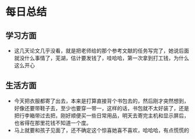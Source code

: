 # 每日总结
## 学习方面
* 这几天论文几乎没看，就是把老师给的那个参考文献的任务写完了，她说后面就没什么事情了，芜湖，估计要发钱了，哇哈哈，第一次拿到打工钱，为什么这么开心
## 生活方面
* 今天把衣服都寄了出去，本来是打算直接背个书包去的，然后刚才突然想到，好像还要带鞋子去，至少也要穿一带一，这样的话，书包就不太好装了，还是把行李箱带过去把，刚好顺便买一些日常用品，明天去寄完主机和显示屏后，也省得在那里花钱不知道一个度。
* 马上就要和孩子见面了，还不确定这个惊喜她喜不喜欢，哈哈哈，有点慌慌的
